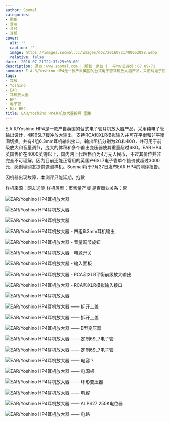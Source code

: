 ```yaml
---
author: Soomal
categories:
- 图集
- 音响
- 音频
- 耳机
cover:
  alt: ''
  caption: ''
  image: https://images.soomal.cc/images/doc/20160721/00062098.webp
  relative: false
date: '2016-07-21T22:37:25+08:00'
description: 源自：www.soomal.com | 版权：原创 |  平均/总评分：07.89/71
summary: E.A.R/Yoshino HP4是一款产自英国的台式电子管耳机放大器产品，采用纯电子管输出设计，4颗6SL7缓冲放大输出，支持RCA和XLR模拟输入并可在平衡和非平衡间切换。共有4组6.3mm耳机输出接口，输出阻抗分别为2Ω和40Ω，并可用于前级放大和音量调节，售价4000英镑。
tags:
- 耳放
- Yoshino
- EAR
- 耳机放大器
- HP4
- 电子管
- Ear HP4
title: EAR/Yoshino HP4耳机放大器拆解 图集
---
```


E.A.R/Yoshino HP4是一款产自英国的台式电子管耳机放大器产品，采用纯电子管输出设计，4颗6SL7缓冲放大输出，支持RCA和XLR模拟输入并可在平衡和非平衡间切换。共有4组6.3mm耳机输出接口，输出阻抗分别为2Ω和40Ω，并可用于前级放大和音量调节，庞大的体积和多个输出变压器使其重量超过6KG。EAR HP4英国售价在4000英镑以上，国内网上代理售价为4万元人民币，不过其价位并非完全不可理解，因为目前还能正常用的英国产6SL7电子管单个售价就超过3000元，感谢壕网友提供送测样机。Soomal将于7月27日发布EAR HP4的测评报告。



因机器出现故障，本测评只能延期，抱歉



样机来源：网友送测
样机类型：市售量产版
是否商业关系：否



![EAR/Yoshino HP4耳机放大器](https://images.soomal.cc/images/doc/20160721/00062077.webp)



![EAR/Yoshino HP4耳机放大器](https://images.soomal.cc/images/doc/20160721/00062078.webp)



![EAR/Yoshino HP4耳机放大器](https://images.soomal.cc/images/doc/20160721/00062079.webp)



![EAR/Yoshino HP4耳机放大器 - 四组6.3mm耳机输出](https://images.soomal.cc/images/doc/20160721/00062080.webp)



![EAR/Yoshino HP4耳机放大器 - 音量调节旋钮](https://images.soomal.cc/images/doc/20160721/00062081.webp)



![EAR/Yoshino HP4耳机放大器 - 电源开关](https://images.soomal.cc/images/doc/20160721/00062082.webp)



![EAR/Yoshino HP4耳机放大器 - 输入面板](https://images.soomal.cc/images/doc/20160721/00062083.webp)



![EAR/Yoshino HP4耳机放大器 - RCA和XLR平衡前级放大输出](https://images.soomal.cc/images/doc/20160721/00062084.webp)



![EAR/Yoshino HP4耳机放大器 - RCA和XLR模拟输入接口](https://images.soomal.cc/images/doc/20160721/00062085.webp)



![EAR/Yoshino HP4耳机放大器](https://images.soomal.cc/images/doc/20160721/00062086.webp)



![EAR/Yoshino HP4耳机放大器 ―― 拆开上盖](https://images.soomal.cc/images/doc/20160721/00062087.webp)



![EAR/Yoshino HP4耳机放大器 ―― 拆开上盖](https://images.soomal.cc/images/doc/20160721/00062088.webp)



![EAR/Yoshino HP4耳机放大器 ―― E型变压器](https://images.soomal.cc/images/doc/20160721/00062089.webp)



![EAR/Yoshino HP4耳机放大器 ―― 定制6SL7电子管](https://images.soomal.cc/images/doc/20160721/00062090.webp)



![EAR/Yoshino HP4耳机放大器 ―― 定制6SL7电子管](https://images.soomal.cc/images/doc/20160721/00062091.webp)



![EAR/Yoshino HP4耳机放大器 ―― 电容？](https://images.soomal.cc/images/doc/20160721/00062092.webp)



![EAR/Yoshino HP4耳机放大器 ―― 电源板](https://images.soomal.cc/images/doc/20160721/00062093.webp)



![EAR/Yoshino HP4耳机放大器 ―― 环形变压器](https://images.soomal.cc/images/doc/20160721/00062094.webp)



![EAR/Yoshino HP4耳机放大器 ―― 电容](https://images.soomal.cc/images/doc/20160721/00062095.webp)



![EAR/Yoshino HP4耳机放大器 ―― ALPS27 250K电位器](https://images.soomal.cc/images/doc/20160721/00062096.webp)



![EAR/Yoshino HP4耳机放大器 ―― 电路](https://images.soomal.cc/images/doc/20160721/00062097.webp)